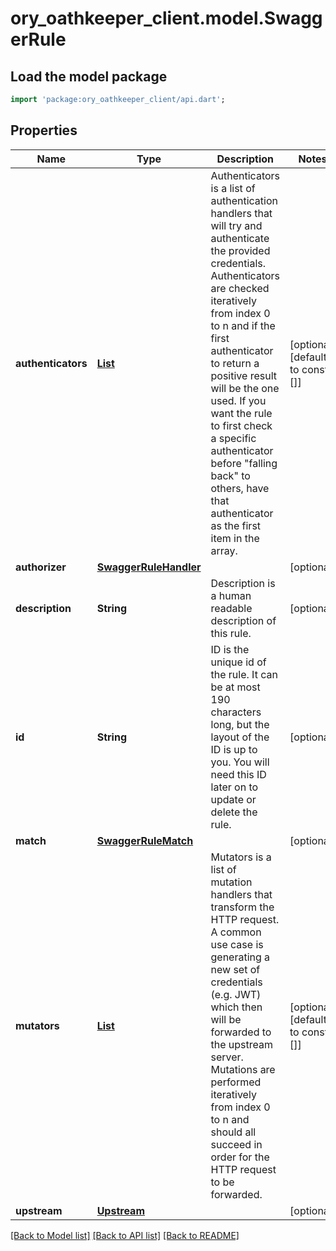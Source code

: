 # ory_oathkeeper_client.model.SwaggerRule

## Load the model package
```dart
import 'package:ory_oathkeeper_client/api.dart';
```

## Properties
Name | Type | Description | Notes
------------ | ------------- | ------------- | -------------
**authenticators** | [**List<SwaggerRuleHandler>**](SwaggerRuleHandler.md) | Authenticators is a list of authentication handlers that will try and authenticate the provided credentials. Authenticators are checked iteratively from index 0 to n and if the first authenticator to return a positive result will be the one used.  If you want the rule to first check a specific authenticator  before \"falling back\" to others, have that authenticator as the first item in the array. | [optional] [default to const []]
**authorizer** | [**SwaggerRuleHandler**](SwaggerRuleHandler.md) |  | [optional] 
**description** | **String** | Description is a human readable description of this rule. | [optional] 
**id** | **String** | ID is the unique id of the rule. It can be at most 190 characters long, but the layout of the ID is up to you. You will need this ID later on to update or delete the rule. | [optional] 
**match** | [**SwaggerRuleMatch**](SwaggerRuleMatch.md) |  | [optional] 
**mutators** | [**List<SwaggerRuleHandler>**](SwaggerRuleHandler.md) | Mutators is a list of mutation handlers that transform the HTTP request. A common use case is generating a new set of credentials (e.g. JWT) which then will be forwarded to the upstream server.  Mutations are performed iteratively from index 0 to n and should all succeed in order for the HTTP request to be forwarded. | [optional] [default to const []]
**upstream** | [**Upstream**](Upstream.md) |  | [optional] 

[[Back to Model list]](../README.md#documentation-for-models) [[Back to API list]](../README.md#documentation-for-api-endpoints) [[Back to README]](../README.md)


